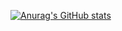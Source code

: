 [![Anurag's GitHub stats](https://github-readme-stats.vercel.app/api?username=han8gui)](https://bing.gitbook.io/phper/)
